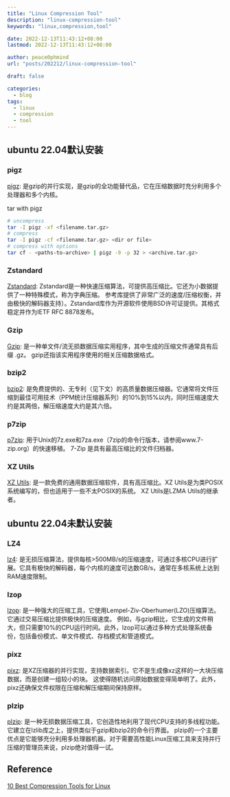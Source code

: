 ```yaml
---
title: "Linux Compression Tool"
description: "linux-compression-tool"
keywords: "linux,compression,tool"

date: 2022-12-13T11:43:12+08:00
lastmod: 2022-12-13T11:43:12+08:00

author: peace0phmind
url: "posts/202212/linux-compression-tool"

draft: false

categories:
  - blog
tags:
  - linux
  - compression
  - tool
---
```


## ubuntu 22.04默认安装

### pigz
[pigz](https://zlib.net/pigz/): 是gzip的并行实现，是gzip的全功能替代品，它在压缩数据时充分利用多个处理器和多个内核。

tar with pigz
```bash
# uncompress
tar -I pigz -xf <filename.tar.gz>
# compress
tar -I pigz -cf <filename.tar.gz> <dir or file>
# compress with options
tar cf - <paths-to-archive> | pigz -9 -p 32 > <archive.tar.gz>
```

### Zstandard
[Zstandard](https://facebook.github.io/zstd/): Zstandard是一种快速压缩算法，可提供高压缩比。它还为小数据提供了一种特殊模式，称为字典压缩。
参考库提供了非常广泛的速度/压缩权衡，并由极快的解码器支持）。Zstandard库作为开源软件使用BSD许可证提供。其格式稳定并作为IETF RFC 8878发布。

### Gzip
[Gzip](https://www.gzip.org/): 是一种单文件/流无损数据压缩实用程序，其中生成的压缩文件通常具有后缀 .gz。
gzip还指该实用程序使用的相关压缩数据格式。

### bzip2
[bzip2](https://www.sourceware.org/bzip2/): 是免费提供的、无专利（见下文）的高质量数据压缩器。它通常将文件压缩到最佳可用技术（PPM统计压缩器系列）的10%到15%以内，同时压缩速度大约是其两倍，解压缩速度大约是其六倍。

### p7zip
[p7zip](https://sourceforge.net/projects/p7zip/): 用于Unix的7z.exe和7za.exe（7zip的命令行版本，请参阅www.7-zip.org）的快速移植。
7-Zip 是具有最高压缩比的文件归档器。

### XZ Utils
[XZ Utils](https://tukaani.org/xz/): 是一款免费的通用数据压缩软件，具有高压缩比。XZ Utils是为类POSIX系统编写的，但也适用于一些不太POSIX的系统。
XZ Utils是LZMA Utils的继承者。

## ubuntu 22.04未默认安装

### LZ4
[lz4](https://github.com/lz4/lz4): 是无损压缩算法，提供每核>500MB/s的压缩速度，可通过多核CPU进行扩展。它具有极快的解码器，每个内核的速度可达数GB/s，通常在多核系统上达到RAM速度限制。

### lzop
[lzop](https://www.lzop.org/): 是一种强大的压缩工具，它使用Lempel-Ziv-Oberhumer(LZO)压缩算法。它通过交易压缩比提供极快的压缩速度。
例如，与gzip相比，它生成的文件稍大，但只需要10%的CPU运行时间。此外，lzop可以通过多种方式处理系统备份，包括备份模式、单文件模式、存档模式和管道模式。

### pixz
[pixz](https://github.com/vasi/pixz): 是XZ压缩器的并行实现，支持数据索引。它不是生成像xz这样的一大块压缩数据，而是创建一组较小的块。
这使得随机访问原始数据变得简单明了。此外，pixz还确保文件权限在压缩和解压缩期间保持原样。

### plzip
[plzip](https://www.nongnu.org/lzip/plzip.html): 是一种无损数据压缩工具，它创造性地利用了现代CPU支持的多线程功能。它建立在lzlib库之上，提供类似于gzip和bzip2的命令行界面。
plzip的一个主要优点是它能够充分利用多处理器机器。对于需要高性能Linux压缩工具来支持并行压缩的管理员来说，plzip绝对值得一试。

## Reference
[10 Best Compression Tools for Linux](https://www.maketecheasier.com/best-compression-tools-linux/)
